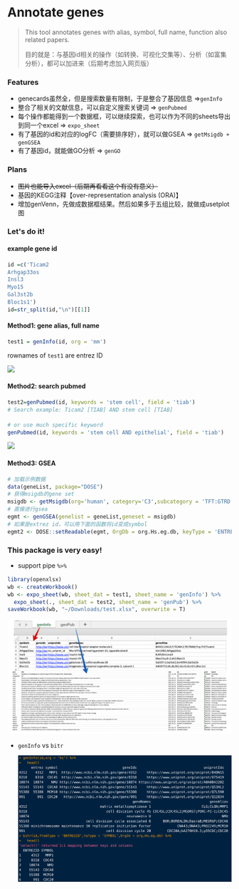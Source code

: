 # Annotate genes 

> This tool annotates genes with alias, symbol, full name, function also related papers.
>
> 目的就是：与基因id相关的操作（如转换、可视化交集等）、分析（如富集分析），都可以加进来（后期考虑加入网页版）

### Features

- genecards虽然全，但是搜索数量有限制，于是整合了基因信息 =>`genInfo`
- 整合了相关的文献信息，可以自定义搜索关键词 => `genPubmed` 
- 每个操作都能得到一个数据框，可以继续探索，也可以作为不同的sheets导出到同一个excel => `expo_sheet`
- 有了基因的id和对应的logFC（需要排序好），就可以做GSEA => `getMsigdb +  genGSEA`
- 有了基因id，就能做GO分析 => `genGO`

### Plans

- ~~图片也能导入excel（后期再看看这个有没有意义）~~
- 基因的KEGG注释【over-representation analysis (ORA)】
- 增加genVenn，先做成数据框结果。然后如果多于五组比较，就做成usetplot图



### Let's do it!

#### example gene id

```R
id =c('Ticam2
Arhgap33os
Insl3
Myo15
Gal3st2b
Bloc1s1') 
id=str_split(id,"\n")[[1]]
```



#### Method1: gene alias, full name

```R
test1 = genInfo(id, org = 'mm')
```

rownames of `test1` are entrez ID

![](https://jieandze1314-1255603621.cos.ap-guangzhou.myqcloud.com/blog/2021-06-29-081721.png)

#### Method2: search pubmed 

```R
test2=genPubmed(id, keywords = 'stem cell', field = 'tiab')
# Search example: Ticam2 [TIAB] AND stem cell [TIAB] 

# or use much specific keyword
genPubmed(id, keywords = 'stem cell AND epithelial', field = 'tiab')
```

![](https://jieandze1314-1255603621.cos.ap-guangzhou.myqcloud.com/blog/2021-06-29-081925.png)



#### Method3: GSEA

```R
# 加载示例数据
data(geneList, package="DOSE")
# 获得msigdb的gene set
msigdb <- getMsigdb(org='human', category='C3',subcategory = 'TFT:GTRD')
# 直接进行gsea
egmt <- genGSEA(genelist = geneList,geneset = msigdb)
# 如果是extrez id，可以用下面的函数将id变成symbol
egmt2 <- DOSE::setReadable(egmt, OrgDb = org.Hs.eg.db, keyType = 'ENTREZID')
```



### This package is very easy!

- support pipe ` %>% ` 

```R
library(openxlsx)
wb <- createWorkbook()
wb <- expo_sheet(wb, sheet_dat = test1, sheet_name = 'genInfo') %>% 
  expo_sheet(., sheet_dat = test2, sheet_name = 'genPub') %>% 
saveWorkbook(wb, "~/Downloads/test.xlsx", overwrite = T)
```

<img src='man/figures/example1.png' align="below" />



- `genInfo` vs `bitr`

  <img src='man/figures/example2.png' align="below" />